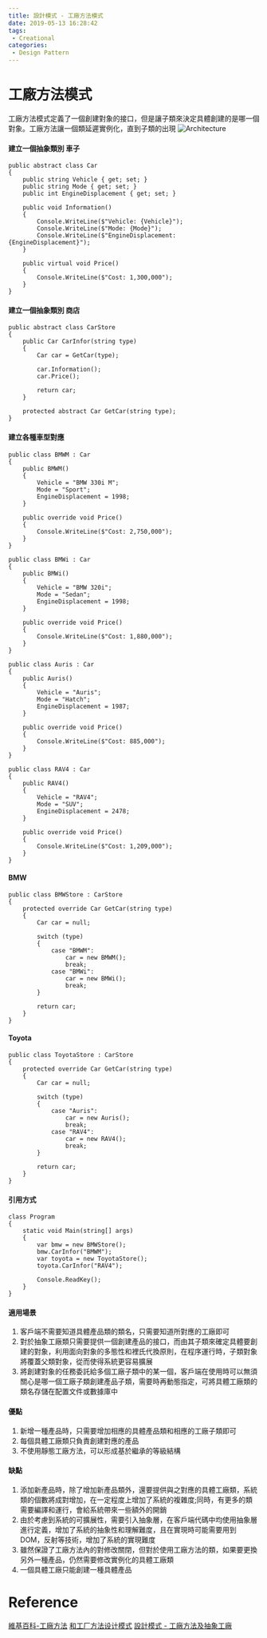 ```yaml
---
title: 設計模式 - 工廠方法模式
date: 2019-05-13 16:28:42
tags:
 - Creational
categories: 
 - Design Pattern
---
```


# 工廠方法模式
工廠方法模式定義了一個創建對象的接口，但是讓子類來決定具體創建的是哪一個對象。工廠方法讓一個類延遲實例化，直到子類的出現
![Architecture](1.png)

#### 建立一個抽象類別 車子
    public abstract class Car
    {
        public string Vehicle { get; set; }
        public string Mode { get; set; }
        public int EngineDisplacement { get; set; }

        public void Information()
        {
            Console.WriteLine($"Vehicle: {Vehicle}");
            Console.WriteLine($"Mode: {Mode}");
            Console.WriteLine($"EngineDisplacement: {EngineDisplacement}");
        }

        public virtual void Price()
        {
            Console.WriteLine($"Cost: 1,300,000");
        }
    }

#### 建立一個抽象類別 商店
    public abstract class CarStore
    {
        public Car CarInfor(string type)
        {
            Car car = GetCar(type);

            car.Information();
            car.Price();

            return car;
        }

        protected abstract Car GetCar(string type);
    }

#### 建立各種車型對應
    public class BMWM : Car
    {
        public BMWM()
        {
            Vehicle = "BMW 330i M";
            Mode = "Sport";
            EngineDisplacement = 1998;
        }

        public override void Price()
        {
            Console.WriteLine($"Cost: 2,750,000");
        }
    }

    public class BMWi : Car
    {
        public BMWi()
        {
            Vehicle = "BMW 320i";
            Mode = "Sedan";
            EngineDisplacement = 1998;
        }

        public override void Price()
        {
            Console.WriteLine($"Cost: 1,880,000");
        }
    }

    public class Auris : Car
    {
        public Auris()
        {
            Vehicle = "Auris";
            Mode = "Hatch";
            EngineDisplacement = 1987;
        }

        public override void Price()
        {
            Console.WriteLine($"Cost: 885,000");
        }
    }

    public class RAV4 : Car
    {
        public RAV4()
        {
            Vehicle = "RAV4";
            Mode = "SUV";
            EngineDisplacement = 2478;
        }

        public override void Price()
        {
            Console.WriteLine($"Cost: 1,209,000");
        }
    }

#### BMW
    public class BMWStore : CarStore
    {
        protected override Car GetCar(string type)
        {
            Car car = null;

            switch (type)
            {
                case "BMWM":
                    car = new BMWM();
                    break;
                case "BMWi":
                    car = new BMWi();
                    break;
            }

            return car;
        }
    }

#### Toyota
    public class ToyotaStore : CarStore
    {
        protected override Car GetCar(string type)
        {
            Car car = null;

            switch (type)
            {
                case "Auris":
                    car = new Auris();
                    break;
                case "RAV4":
                    car = new RAV4();
                    break;
            }

            return car;
        }
    }

#### 引用方式
    class Program
    {
        static void Main(string[] args)
        {
            var bmw = new BMWStore();
            bmw.CarInfor("BMWM");
            var toyota = new ToyotaStore();
            toyota.CarInfor("RAV4");

            Console.ReadKey();
        }
    }

#### 適用場景
1. 客戶端不需要知道具體產品類的類名，只需要知道所對應的工廠即可
2. 對於抽象工廠類只需要提供一個創建產品的接口，而由其子類來確定具體要創建的對象，利用面向對象的多態性和裡氏代換原則，在程序運行時，子類對象將覆蓋父類對象，從而使得系統更容易擴展
3. 將創建對象的任務委託給多個工廠子類中的某一個，客戶端在使用時可以無須關心是哪一個工廠子類創建產品子類，需要時再動態指定，可將具體工廠類的類名存儲在配置文件或數據庫中

#### 優點
1. 新增一種產品時，只需要增加相應的具體產品類和相應的工廠子類即可
2. 每個具體工廠類只負責創建對應的產品
3. 不使用靜態工廠方法，可以形成基於繼承的等級結構

#### 缺點
1. 添加新產品時，除了增加新產品類外，還要提供與之對應的具體工廠類，系統類的個數將成對增加，在一定程度上增加了系統的複雜度;同時，有更多的類需要編譯和運行，會給系統帶來一些額外的開銷
2. 由於考慮到系統的可擴展性，需要引入抽象層，在客戶端代碼中均使用抽象層進行定義，增加了系統的抽象性和理解難度，且在實現時可能需要用到DOM，反射等技術，增加了系統的實現難度
3. 雖然保證了工廠方法內的對修改關閉，但對於使用工廠方法的類，如果要更換另外一種產品，仍然需要修改實例化的具體工廠類
4. 一個具體工廠只能創建一種具體產品

# Reference
[維基百科-工廠方法](https://zh.wikipedia.org/wiki/%E5%B7%A5%E5%8E%82%E6%96%B9%E6%B3%95)
[和工厂方法设计模式](https://www.cnblogs.com/cgzl/p/8760250.html)
[設計模式 - 工廠方法及抽象工廠](https://blog.techbridge.cc/2017/05/22/factory-method-and-abstract-factory/)